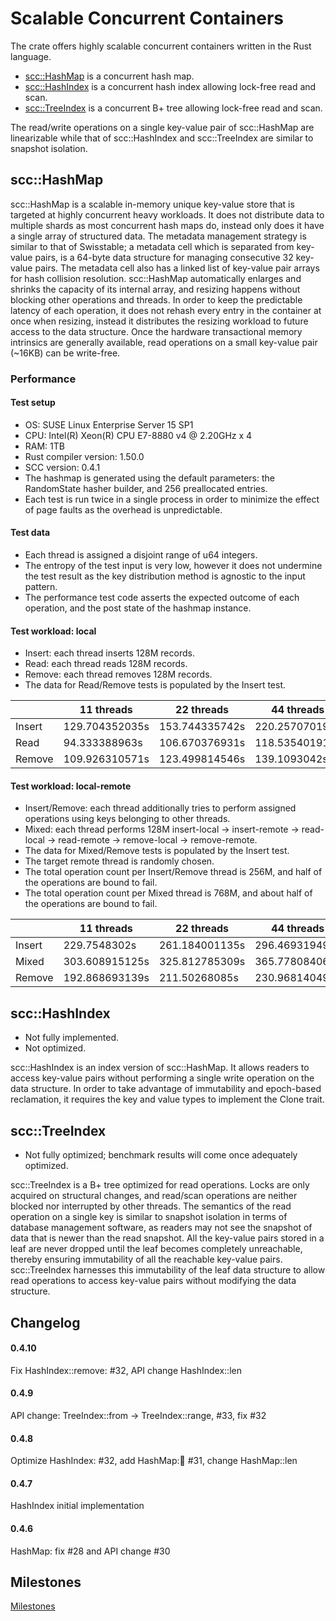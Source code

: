 # Scalable Concurrent Containers

The crate offers highly scalable concurrent containers written in the Rust language.

- [scc::HashMap](#hashmap) is a concurrent hash map.
- [scc::HashIndex](#hashindex) is a concurrent hash index allowing lock-free read and scan.
- [scc::TreeIndex](#treeindex) is a concurrent B+ tree allowing lock-free read and scan.

The read/write operations on a single key-value pair of scc::HashMap are linearizable while that of scc::HashIndex and scc::TreeIndex are similar to snapshot isolation.

## scc::HashMap <a name="hashmap"></a>

scc::HashMap is a scalable in-memory unique key-value store that is targeted at highly concurrent heavy workloads. It does not distribute data to multiple shards as most concurrent hash maps do, instead only does it have a single array of structured data. The metadata management strategy is similar to that of Swisstable; a metadata cell which is separated from key-value pairs, is a 64-byte data structure for managing consecutive 32 key-value pairs. The metadata cell also has a linked list of key-value pair arrays for hash collision resolution. scc::HashMap automatically enlarges and shrinks the capacity of its internal array, and resizing happens without blocking other operations and threads. In order to keep the predictable latency of each operation, it does not rehash every entry in the container at once when resizing, instead it distributes the resizing workload to future access to the data structure. Once the hardware transactional memory intrinsics are generally available, read operations on a small key-value pair (~16KB) can be write-free.

### Performance

#### Test setup
- OS: SUSE Linux Enterprise Server 15 SP1
- CPU: Intel(R) Xeon(R) CPU E7-8880 v4 @ 2.20GHz x 4
- RAM: 1TB
- Rust compiler version: 1.50.0
- SCC version: 0.4.1
- The hashmap is generated using the default parameters: the RandomState hasher builder, and 256 preallocated entries.
- Each test is run twice in a single process in order to minimize the effect of page faults as the overhead is unpredictable.

#### Test data
- Each thread is assigned a disjoint range of u64 integers.
- The entropy of the test input is very low, however it does not undermine the test result as the key distribution method is agnostic to the input pattern.
- The performance test code asserts the expected outcome of each operation, and the post state of the hashmap instance.

#### Test workload: local
- Insert: each thread inserts 128M records.
- Read: each thread reads 128M records.
- Remove: each thread removes 128M records.
- The data for Read/Remove tests is populated by the Insert test.

|        | 11 threads     | 22 threads     | 44 threads     | 88 threads     |
|--------|----------------|----------------|----------------|----------------|
| Insert | 129.704352035s | 153.744335742s | 220.257070192s | 299.582540084s |
| Read   |  94.333388963s | 106.670376931s | 118.535401915s | 130.963194287s |
| Remove | 109.926310571s | 123.499814546s | 139.1093042s   | 169.109640038s |

#### Test workload: local-remote
- Insert/Remove: each thread additionally tries to perform assigned operations using keys belonging to other threads.
- Mixed: each thread performs 128M insert-local -> insert-remote -> read-local -> read-remote -> remove-local -> remove-remote.
- The data for Mixed/Remove tests is populated by the Insert test.
- The target remote thread is randomly chosen.
- The total operation count per Insert/Remove thread is 256M, and half of the operations are bound to fail.
- The total operation count per Mixed thread is 768M, and about half of the operations are bound to fail.

|        | 11 threads     | 22 threads     | 44 threads     | 88 threads     |
|--------|----------------|----------------|----------------|----------------|
| Insert | 229.7548302s   | 261.184001135s | 296.469319497s | 364.441279906s |
| Mixed  | 303.608915125s | 325.812785309s | 365.778084065s | 409.283309922s |
| Remove | 192.868693139s | 211.50268085s  | 230.968140497s | 265.453334202s |

## scc::HashIndex <a name="hashindex"></a>

- Not fully implemented.
- Not optimized.

scc::HashIndex is an index version of scc::HashMap. It allows readers to access key-value pairs without performing a single write operation on the data structure. In order to take advantage of immutability and epoch-based reclamation, it requires the key and value types to implement the Clone trait.

## scc::TreeIndex <a name="treeindex"></a>

- Not fully optimized; benchmark results will come once adequately optimized.

scc::TreeIndex is a B+ tree optimized for read operations. Locks are only acquired on structural changes, and read/scan operations are neither blocked nor interrupted by other threads. The semantics of the read operation on a single key is similar to snapshot isolation in terms of database management software, as readers may not see the snapshot of data that is newer than the read snapshot. All the key-value pairs stored in a leaf are never dropped until the leaf becomes completely unreachable, thereby ensuring immutability of all the reachable key-value pairs. scc::TreeIndex harnesses this immutability of the leaf data structure to allow read operations to access key-value pairs without modifying the data structure.

## Changelog

#### 0.4.10
Fix HashIndex::remove: #32, API change HashIndex::len
#### 0.4.9
API change: TreeIndex::from -> TreeIndex::range, #33, fix #32
#### 0.4.8
Optimize HashIndex: #32, add HashMap::book: #31, change HashMap::len
#### 0.4.7
HashIndex initial implementation
#### 0.4.6
HashMap: fix #28 and API change #30

## Milestones <a name="milestones"></a>

[Milestones](https://github.com/wvwwvwwv/scalable-concurrent-containers/milestones)
